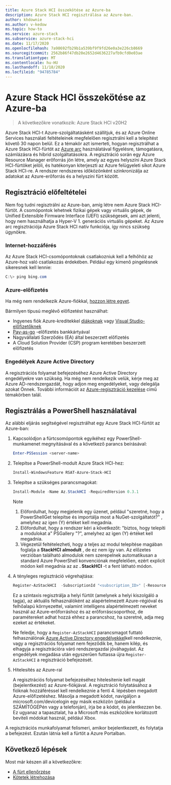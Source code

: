 ```yaml
---
title: Azure Stack HCI összekötése az Azure-ba
description: Azure Stack HCI regisztrálása az Azure-ban.
author: khdownie
ms.author: v-kedow
ms.topic: how-to
ms.service: azure-stack
ms.subservice: azure-stack-hci
ms.date: 11/17/2020
ms.openlocfilehash: 7a98692fb29b1a539bf9f9fd26e0a3e226cb8669
ms.sourcegitcommit: 2562b86f47db20e2652d4636227afb9cfd0e03ae
ms.translationtype: MT
ms.contentlocale: hu-HU
ms.lasthandoff: 11/18/2020
ms.locfileid: "94785784"
---
```

# <a name="connect-azure-stack-hci-to-azure"></a>Azure Stack HCI összekötése az Azure-ba

> A következőkre vonatkozik: Azure Stack HCI v20H2

Azure Stack HCI-t Azure-szolgáltatásként szállítjuk, és az Azure Online Services használati feltételeinek megfelelően regisztrálni kell a telepítést követő 30 napon belül. Ez a témakör azt ismerteti, hogyan regisztrálhat a Azure Stack HCI-fürtöt az [Azure arc](https://azure.microsoft.com/services/azure-arc/) használatával figyelésre, támogatásra, számlázásra és hibrid szolgáltatásokra. A regisztráció során egy Azure Resource Manager erőforrás jön létre, amely az egyes helyszíni Azure Stack HCI-fürtöket jelöli, és hatékonyan kiterjeszti az Azure felügyeleti síkot Azure Stack HCI-re. A rendszer rendszeres időközönként szinkronizálja az adatokat az Azure-erőforrás és a helyszíni fürt között. 

## <a name="prerequisites-for-registration"></a>Regisztráció előfeltételei

Nem fog tudni regisztrálni az Azure-ban, amíg létre nem Azure Stack HCI-fürtöt. A csomópontok lehetnek fizikai gépek vagy virtuális gépek, de Unified Extensible Firmware Interface (UEFI) szükségesek, ami azt jelenti, hogy nem használhatja a Hyper-V 1. generációs virtuális gépeket. Az Azure arc regisztrációja Azure Stack HCI natív funkciója, így nincs szükség ügynökre.

### <a name="internet-access"></a>Internet-hozzáférés

Az Azure Stack HCI-csomópontoknak csatlakozniuk kell a felhőhöz az Azure-hoz való csatlakozás érdekében. Például egy kimenő pingelésnek sikeresnek kell lennie:

```PowerShell
C:\> ping bing.com
```

### <a name="azure-subscription"></a>Azure-előfizetés

Ha még nem rendelkezik Azure-fiókkal, [hozzon létre egyet](https://azure.microsoft.com/). 

Bármilyen típusú meglévő előfizetést használhat:
- Ingyenes fiók Azure-kreditekkel [diákoknak](https://azure.microsoft.com/free/students/) vagy [Visual Studio-előfizetőknek](https://azure.microsoft.com/pricing/member-offers/credit-for-visual-studio-subscribers/)
- [Pay-as-go](https://azure.microsoft.com/pricing/purchase-options/pay-as-you-go/) -előfizetés bankkártyával
- Nagyvállalati Szerződés (EA) által beszerzett előfizetés
- A Cloud Solution Provider (CSP) program keretében beszerzett előfizetés

### <a name="azure-active-directory-permissions"></a>Engedélyek Azure Active Directory

A regisztrációs folyamat befejezéséhez Azure Active Directory engedélyekre van szükség. Ha még nem rendelkezik velük, kérje meg az Azure AD-rendszergazdát, hogy adjon meg engedélyeket, vagy delegálja azokat Önnek. További információt az [Azure-regisztráció kezelése](../manage/manage-azure-registration.md#azure-active-directory-permissions) című témakörben talál.

## <a name="register-using-powershell"></a>Regisztrálás a PowerShell használatával

Az alábbi eljárás segítségével regisztrálhat egy Azure Stack HCI-fürtöt az Azure-ban:

1. Kapcsolódjon a fürtcsomópontok egyikéhez egy PowerShell-munkamenet megnyitásával és a következő parancs beírásával:

   ```PowerShell
   Enter-PSSession <server-name>
   ```

2. Telepítse a PowerShell-modult Azure Stack HCI-hez:

   ```PowerShell
   Install-WindowsFeature RSAT-Azure-Stack-HCI
   ```

3. Telepítse a szükséges parancsmagokat:

   ```PowerShell
   Install-Module -Name Az.StackHCI -RequiredVersion 0.3.1
   ```

   > [!NOTE]
   > 1. Előfordulhat, hogy megjelenik egy üzenet, például "szeretné, hogy a PowerShellGet telepítse és importálja most a NuGet-szolgáltatót?" , amelyhez az igen (Y) értéket kell megadnia.
   > 2. Előfordulhat, hogy a rendszer kéri a következőt: "biztos, hogy telepíti a modulokat a" PSGallery "?", amelyhez az igen (Y) értéket kell megadnia.
   > 3. Végezetül feltételezheti, hogy a teljes az modul telepítése magában foglalja a **StackHCI** **almodult** , de ez nem így van. Az előzetes verzióban található almodulok nem szerepelnek automatikusan a standard Azure PowerShell konvenciónak megfelelően, ezért explicit módon kell megadnia az az **. StackHCI** -t a fent látható módon.

4. A tényleges regisztráció végrehajtása:

   ```PowerShell
   Register-AzStackHCI  -SubscriptionId "<subscription_ID>" [-ResourceName] [-ResourceGroupName]
   ```

   Ez a szintaxis regisztrálja a helyi fürtöt (amelynek a helyi kiszolgáló a tagja), az aktuális felhasználóként az alapértelmezett Azure-régióval és felhőalapú környezettel, valamint intelligens alapértelmezett neveket használ az Azure-erőforráshoz és az erőforráscsoporthoz, de paramétereket adhat hozzá ehhez a parancshoz, ha szeretné, adja meg ezeket az értékeket.

   Ne feledje, hogy a `Register-AzStackHCI` parancsmagot futtató felhasználónak [Azure Active Directory engedélyekkel](../manage/manage-azure-registration.md#azure-active-directory-permissions)kell rendelkeznie, vagy a regisztrációs folyamat nem fejeződik be, hanem kilép, és elhagyja a regisztrációra váró rendszergazdai jóváhagyást. Az engedélyek megadása után egyszerűen futtassa újra `Register-AzStackHCI` a regisztráció befejezését.

5. Hitelesítés az Azure-ral

   A regisztrációs folyamat befejezéséhez hitelesítenie kell magát (bejelentkezést) az Azure-fiókjával. A regisztráció folytatásához a fióknak hozzáféréssel kell rendelkeznie a fenti 4. lépésben megadott Azure-előfizetéshez. Másolja a megadott kódot, navigáljon a microsoft.com/devicelogin egy másik eszközön (például a SZÁMÍTÓGÉPén vagy a telefonján), írja be a kódot, és jelentkezzen be. Ez ugyanaz a tapasztalat, ha a Microsoft más eszközökre korlátozott beviteli módokat használ, például Xbox.

A regisztrációs munkafolyamat felismeri, amikor bejelentkezett, és folytatja a befejezést. Ezután látnia kell a fürtöt a Azure Portalban.

## <a name="next-steps"></a>Következő lépések

Most már készen áll a következőkre:

- [A fürt ellenőrzése](validate.md)
- [Kötetek létrehozása](../manage/create-volumes.md)
